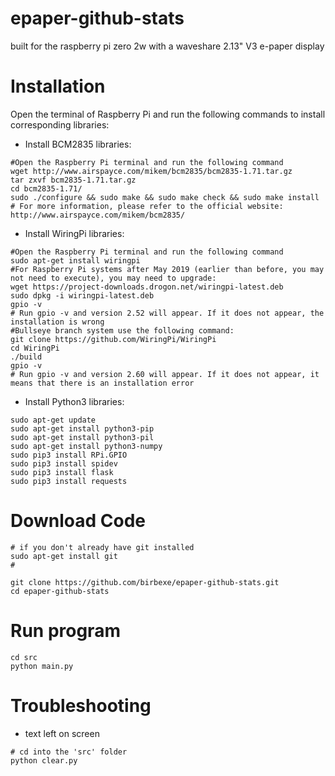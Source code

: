 # epaper-github-stats
built for the raspberry pi zero 2w with a waveshare 2.13" V3 e-paper display

# Installation

Open the terminal of Raspberry Pi and run the following commands to install corresponding libraries: 
- Install BCM2835 libraries:
```
#Open the Raspberry Pi terminal and run the following command
wget http://www.airspayce.com/mikem/bcm2835/bcm2835-1.71.tar.gz
tar zxvf bcm2835-1.71.tar.gz
cd bcm2835-1.71/
sudo ./configure && sudo make && sudo make check && sudo make install
# For more information, please refer to the official website: http://www.airspayce.com/mikem/bcm2835/
```

- Install WiringPi libraries:
```
#Open the Raspberry Pi terminal and run the following command
sudo apt-get install wiringpi
#For Raspberry Pi systems after May 2019 (earlier than before, you may not need to execute), you may need to upgrade:
wget https://project-downloads.drogon.net/wiringpi-latest.deb
sudo dpkg -i wiringpi-latest.deb
gpio -v
# Run gpio -v and version 2.52 will appear. If it does not appear, the installation is wrong
#Bullseye branch system use the following command:
git clone https://github.com/WiringPi/WiringPi
cd WiringPi
./build
gpio -v
# Run gpio -v and version 2.60 will appear. If it does not appear, it means that there is an installation error
```

- Install Python3 libraries:
```
sudo apt-get update
sudo apt-get install python3-pip
sudo apt-get install python3-pil
sudo apt-get install python3-numpy
sudo pip3 install RPi.GPIO
sudo pip3 install spidev
sudo pip3 install flask
sudo pip3 install requests
```

# Download Code
```
# if you don't already have git installed
sudo apt-get install git
#

git clone https://github.com/birbexe/epaper-github-stats.git
cd epaper-github-stats
```

# Run program
```
cd src
python main.py
```

# Troubleshooting
- text left on screen
```
# cd into the 'src' folder
python clear.py
```
